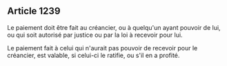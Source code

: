 Article 1239
----
Le paiement doit être fait au créancier, ou à quelqu'un ayant pouvoir de lui, ou
qui soit autorisé par justice ou par la loi à recevoir pour lui.

Le paiement fait à celui qui n'aurait pas pouvoir de recevoir pour le créancier,
est valable, si celui-ci le ratifie, ou s'il en a profité.
